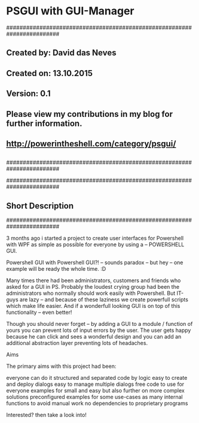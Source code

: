 # PSGUI with GUI-Manager

########################################################################
##
##    Created by:   	David das Neves
##    Created on:   	13.10.2015
##    Version:        	0.1
##  
##    Please view my contributions in my blog for further information. 
## 
##    http://powerintheshell.com/category/psgui/
##
########################################################################


########################################################################
##  Short Description
########################################################################

3 months ago i started a project to create user interfaces for Powershell with WPF as simple as possible for everyone by using a  – POWERSHELL GUI.

Powershell GUI with Powershell GUI?! – sounds paradox – but hey – one example will be ready the whole time. :D

Many times there had been administrators, customers and friends who asked for a GUI in PS. Probably the loudest crying group had been the administrators who normally should work easily with Powershell. But IT-guys are lazy – and because of these laziness we create powerfull scripts which make life easier. And if a wonderfull looking GUI is on top of this functionality – even better!

Though you should never forget – by adding a GUI to a module / function of yours you can prevent lots of input errors by the user. The user gets happy because he can click and sees a wonderful design and you can add an additional abstraction layer preventing lots of headaches.

Aims

The primary aims with this project had been:

everyone can do it
structured and separated code by logic
easy to create and deploy dialogs
easy to manage multiple dialogs
free code to use for everyone
examples for small and easy but also further on more complex solutions
preconfigured examples for some use-cases
as many internal functions to avoid manual work
no dependencies to proprietary programs

Interested? then take a look into!
